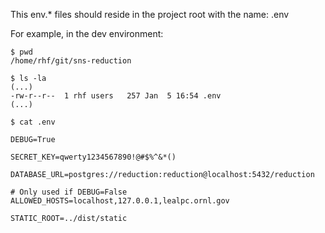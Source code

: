 This env.* files should reside in the project root with the name: .env

For example, in the dev environment:

```
$ pwd
/home/rhf/git/sns-reduction

$ ls -la
(...)
-rw-r--r--  1 rhf users   257 Jan  5 16:54 .env
(...)

$ cat .env 

DEBUG=True

SECRET_KEY=qwerty1234567890!@#$%^&*()

DATABASE_URL=postgres://reduction:reduction@localhost:5432/reduction

# Only used if DEBUG=False
ALLOWED_HOSTS=localhost,127.0.0.1,lealpc.ornl.gov

STATIC_ROOT=../dist/static

```